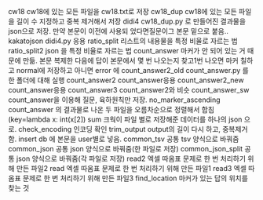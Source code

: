 cw18    cw18에 있는 모든 파일을 cw18.txt로 저장
cw18_dup    cw18에 있는 모든 파일을 길이 수 지정하고 중복 제거해서 저장
didi4   cw18_dup.py 로 만들어진 결과물을 json으로 저장. 만약 본문이 이전에 사용되 었다면질문이그 본문 밑으로 붙음..
kakatojson  didi4.py 응용
ratio_split 리스트의 내용물을 특정 비율로 자르는 법
ratio_split2    json 을 특정 비율로 자르는 법
count_answer    마커가 안 되어 있는 거 때문에 만듦. 본문 복제한 다음에 답이 본문에서 몇 번 나오는지 찾고1번 나오면 마커 칠하고 normal에 저장하고  아니면 error 에
count_answer2_old   count_answer.py 를 한 폴더에 대해 실행
count_answer2   count_answer응용
count_answer2_new   count_answer응용
count_answer3   count_answer2와 비슷
count_answer_sw count_answer을 이용해 질문, 육하원칙만 저장.
no_marker_ascending count_answer 의 결과물로 나온 두 파일을 오름차순으로 정렬해서 합침 (key=lambda x: int(x[2])
sum 크웍이 파일 별로 저장해준 데이터를 하나의 json 으로.
check_encoding  인코딩 확인
trim_output output의 길이 다시 하고, 중복제거함.
insert  db 에 본문을 user별로 넣음.
common_tsv  공통 tsv 양식으로 바꿔줌
common_json 공통 json 양식으로 바꿔줌(한 파일로 저장)
common_json_split   공통 json 양식으로 바꿔줌(각 파일로 저장)
read2   엑셀 따옴표 문제로 한 번 처리하기 위해 만든 파일2
read    엑셀 따옴표 문제로 한 번 처리하기 위해 만든 파일1
read3   엑셀 따옴표 문제로 한 번 처리하기 위해 만든 파일3
find_location   마커가 있는 답의 위치를 찾는 것

